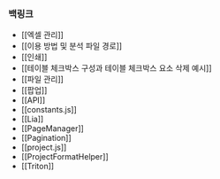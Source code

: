 ### 백링크

- [[엑셀 관리]]
- [[이용 방법 및 분석 파일 경로]]
- [[인쇄]]
- [[테이블 체크박스 구성과 테이블 체크박스  요소 삭제 예시]]
- [[파일 관리]]
- [[팝업]]
- [[API]]
- [[constants.js]]
- [[Lia]]
- [[PageManager]]
- [[Pagination]]
- [[project.js]]
- [[ProjectFormatHelper]]
- [[Triton]]